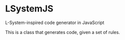 # LSystemJS
L-System-inspired code generator in JavaScript

This is a class that generates code, given a set of rules.
